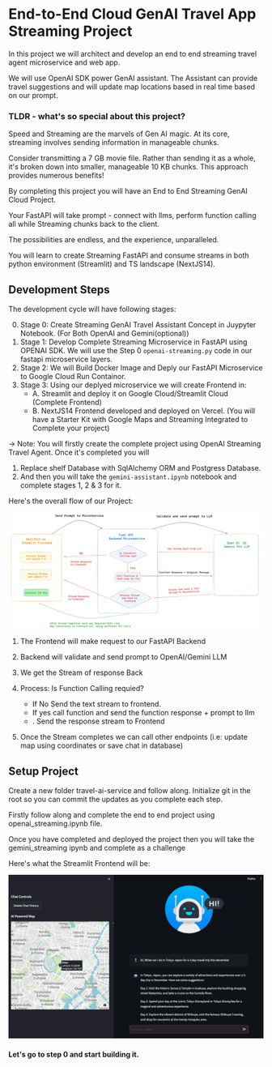 # End-to-End Cloud GenAI Travel App Streaming Project

In this project we will architect and develop an end to end streaming travel agent microservice and web app.

We will use OpenAI SDK power GenAI assistant. The Assistant can provide travel suggestions and will update map locations based in real time based on our prompt.

### TLDR - what's so special about this project?

Speed and Streaming are the marvels of Gen AI magic. At its core, streaming involves sending information in manageable chunks. 

Consider transmitting a 7 GB movie file. Rather than sending it as a whole, it's broken down into smaller, manageable 10 KB chunks. This approach provides numerous benefits!

By completing this project you will have an End to End Streaming GenAI Cloud Project. 

Your FastAPI will take prompt - connect with llms, perform function calling all while Streaming chunks back to the client.

The possibilities are endless, and the experience, unparalleled.

You will learn to create Streaming FastAPI and consume streams in both python environment (Streamlit) and TS landscape (NextJS14).

## Development Steps

The development cycle will have following stages:

0. Stage 0: Create Streaming GenAI Travel Assistant Concept in Juypyter Notebook. (For Both OpenAI and Gemini(optional))
1. Stage 1: Develop Complete Streaming Microservice in FastAPI using OPENAI SDK. We will use the Step 0 ```openai-streaming.py``` code in our fastapi microservice layers.
2. Stage 2: We will Build Docker Image and Deply our FastAPI Microservice to Google Cloud Run Containor.
3. Stage 3: Using our deplyed microservice we will create Frontend in:
   - A. Streamlit and deploy it on Google Cloud/Streamlit Cloud (Complete Frontend)
   - B. NextJS14 Frontend developed and deployed on Vercel. (You will have a Starter Kit with Google Maps and Streaming Integrated to Complete your project)

-> Note: You will firstly create the complete project using OpenAI Streaming Travel Agent. Once it's completed you will
1. Replace shelf Database with SqlAlchemy ORM and Postgress Database.
2. And then you will take the ```gemini-assistant.ipynb``` notebook and complete stages 1, 2 & 3 for it.

Here's the overall flow of our Project:

![Overall flow of Project](./public/overall_flow.png)

1. The Frontend will make request to our FastAPI Backend
2. Backend will validate and send prompt to OpenAI/Gemini LLM
3. We get the Stream of response Back
4. Process: Is Function Calling requied?

   - If No Send the text stream to frontend.
   - If yes call function and send the function response + prompt to llm
   - . Send the response stream to Frontend

5. Once the Stream completes we can call other endpoints (i.e: update map using coordinates or save chat in database)

## Setup Project

Create a new folder travel-ai-service and follow along. Initialize git in the root so you can commit the updates as you complete each step.

Firstly follow along and complete the end to end project using openai_streaming.ipynb file. 

Once you have completed and deployed the project then you will take the gemini_streaming ipynb and complete as a challenge

Here's what the Streamlit Frontend will be:

![Overall flow of Project](./public/streamlit-frontend.png)

#### Let's go to step 0 and start building it.
